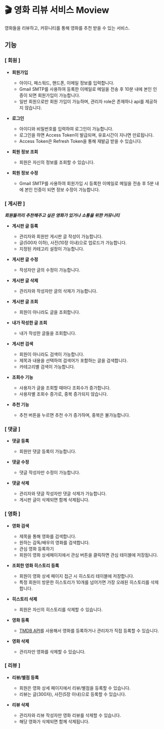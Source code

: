 # 🎬 영화 리뷰 서비스  Moview
영화들을 리뷰하고, 커뮤니티를 통해 영화를 추천 받을 수 있는 서비스.

## 기능

### [ 회원 ]
- **회원가입**
  - 아이디, 패스워드, 핸드폰, 이메일 정보를 입력합니다.
  - Gmail SMTP를 사용하여 등록한 이메일로 메일을 전송 후 10분 내에 본인 인증이 되면 회원가입이 가능합니다.
  - 일반 회원으로만 회원 가입이 가능하며, 관리자 role은 존재하나 api를 제공하지 않습니다.
  
- **로그인**
  - 아이디와 비밀번호를 입력하여 로그인이 가능합니다.
  - 로그인을 하면 Access Token이 발급되며, 유효시간이 지나면 만료됩니다.
  - Access Token은 Refresh Token을 통해 재발급 받을 수 있습니다.

- **회원 정보 조회**
  - 회원은 자신의 정보를 조회할 수 있습니다.
  
- **회원 정보 수정**
  - Gmail SMTP를 사용하여 회원가입 시 등록한 이메일로 메일을 전송 후 5분 내에 본인 인증이 되면 정보 수정이 가능합니다.

### [ 게시판 ]
***회원들끼리 추천해주고 싶은 영화가 있거나 소통을 위한 커뮤니티***

- **게시판 글 등록**
  - 관리자와 회원만 게시판 글 작성이 가능합니다.
  - 글(500자 이하), 사진(10장 이내)으로 업로드가 가능합니다.
  - 지정된 카테고리 설정이 가능합니다.

- **게시판 글 수정**
  - 작성자만 글의 수정이 가능합니다.

- **게시판 글 삭제**
  - 관리자와 작성자만 글의 삭제가 가능합니다.

- **게시판 글 조회**
  - 회원이 아니라도 글을 조회합니다.

- **내가 작성한 글 조회**
  - 내가 작성한 글들을 조회합니다.

- **게시판 검색**
  - 회원이 아니라도 검색이 가능합니다.
  - 제목과 내용을 선택하여 검색어가 포함하는 글을 검색합니다.
  - 카테고리별 검색이 가능합니다.   

- **조회수 기능**
  - 사용자가 글을 조회할 때마다 조회수가 증가합니다.
  - 사용자별 조회수 증가로, 중복 증가되지 않습니다.

- **추천 기능**
  - 추천 버튼을 누르면 추천 수가 증가하며, 중복은 불가능합니다.
 

### [ 댓글 ]
- **댓글 등록**
  - 회원만 댓글 등록이 가능합니다. 

- **댓글 수정**
  - 댓글 작성자만 수정이 가능합니다.

- **댓글 삭제**
  - 관리자와 댓글 작성자만 댓글 삭제가 가능합니다.
  - 게시판 글이 삭제되면 함께 삭제됩니다. 


### [ 영화 ]
- **영화 검색**
  - 제목을 통해 영화를 검색합니다.
  - 원하는 감독/배우의 영화를 검색합니다.
  - 관심 영화 등록하기
  - 회원이 영화 상세페이지에서 관심 버튼을 클릭하면 관심 테이블에 저장됩니다.

- **조회한 영화 히스토리 등록**
  - 회원이 영화 상세 페이지 접근 시 히스토리 테이블에 저장합니다.
  - 특정 회원이 방문한 히스토리가 10개를 넘어가면 가장 오래된 히스토리를 삭제합니다.

- **히스토리 삭제**
  - 회원은 자신의 히스토리를 삭제할 수 있습니다.

- **영화 등록**
  - [TMDB API](https://developer.themoviedb.org/reference/search-movie)를 사용해서 영화를 등록하거나 관리자가 직접 등록할 수 있습니다.

- **영화 삭제**
  - 관리자만 영화를 삭제할 수 있습니다.
 
### [ 리뷰 ]
- **리뷰/별점 등록**
  - 회원은 영화 상세 페이지에서 리뷰/별점을 등록할 수 있습니다.
  - 리뷰는 글(300자), 사진(5장 이내)으로 등록할 수 있습니다.  

- **리뷰 삭제**
  - 관리자와 리뷰 작성자만 영화 리뷰를 삭제할 수 있습니다.
  - 해당 영화가 삭제되면 함께 삭제됩니다.
   
